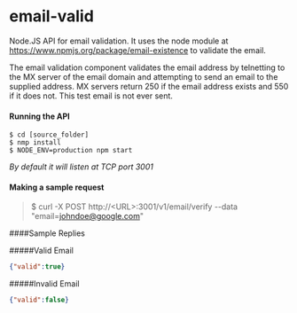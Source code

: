 email-valid
===========

Node.JS API for email validation. It uses the node module at https://www.npmjs.org/package/email-existence to validate the email.

The email validation component validates the email address by telnetting to the MX server of the email domain and attempting to send an email to the supplied address. MX servers return 250 if the email address exists and 550 if it does not. This test email is not ever sent.

#### Running the API
```
$ cd [source_folder]
$ nmp install
$ NODE_ENV=production npm start
```
_By default it will listen at TCP port 3001_

#### Making a sample request
> $ curl -X POST  http://\<URL\>:3001/v1/email/verify --data "email=johndoe@google.com"

####Sample Replies

#####Valid Email
```json
{"valid":true}
```

#####Invalid Email
```json
{"valid":false}
```
